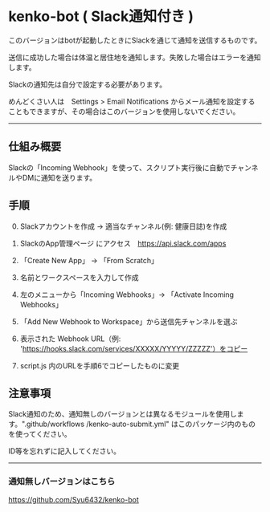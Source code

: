 # kenko-bot ( Slack通知付き )
このバージョンはbotが起動したときにSlackを通じて通知を送信するものです。

送信に成功した場合は体温と居住地を通知します。失敗した場合はエラーを通知します。

Slackの通知先は自分で設定する必要があります。

めんどくさい人は　Settings > Email Notifications からメール通知を設定することもできますが、その場合はこのバージョンを使用しないでください。

---

## 仕組み概要
Slackの「Incoming Webhook」を使って、スクリプト実行後に自動でチャンネルやDMに通知を送ります。

## 手順

0. Slackアカウントを作成 → 適当なチャンネル(例: 健康日誌)を作成

1. SlackのApp管理ページ にアクセス　https://api.slack.com/apps

2. 「Create New App」 → 「From Scratch」

3. 名前とワークスペースを入力して作成

4. 左のメニューから「Incoming Webhooks」→ 「Activate Incoming Webhooks」

5. 「Add New Webhook to Workspace」から送信先チャンネルを選ぶ

6. 表示された Webhook URL（例: 'https://hooks.slack.com/services/XXXXX/YYYYY/ZZZZZ'）をコピー

7. script.js 内のURLを手順6でコピーしたものに変更

## 注意事項

Slack通知のため、通知無しのバージョンとは異なるモジュールを使用します。".github/workflows
/kenko-auto-submit.yml" はこのパッケージ内のものを使ってください。

ID等を忘れずに記入してください。

---

### 通知無しバージョンはこちら

https://github.com/Syu6432/kenko-bot
